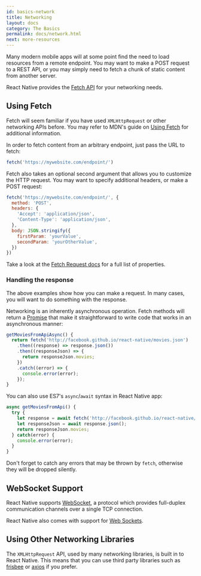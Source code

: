 ```yaml
---
id: basics-network
title: Networking
layout: docs
category: The Basics
permalink: docs/network.html
next: more-resources
---
```


Many modern mobile apps will at some point find the need to load resources from a remote endpoint. You may want to make a POST request to a REST API, or you may simply need to fetch a chunk of static content from another server.

React Native provides the [Fetch API](https://developer.mozilla.org/en-US/docs/Web/API/Fetch_API) for your networking needs.

## Using Fetch

Fetch will seem familiar if you have used `XMLHttpRequest` or other networking APIs before. You may refer to MDN's guide on [Using Fetch](https://developer.mozilla.org/en-US/docs/Web/API/Fetch_API/Using_Fetch) for additional information.

In order to fetch content from an arbitrary endpoint, just pass the URL to fetch:

```js
fetch('https://mywebsite.com/endpoint/')
```

Fetch also takes an optional second argument that allows you to customize the HTTP request. You may want to specify additional headers, or make a POST request:

```js
fetch('https://mywebsite.com/endpoint/', {
  method: 'POST',
  headers: {
    'Accept': 'application/json',
    'Content-Type': 'application/json',
  },
  body: JSON.stringify({
    firstParam: 'yourValue',
    secondParam: 'yourOtherValue',
  })
})
```

Take a look at the [Fetch Request docs](https://developer.mozilla.org/en-US/docs/Web/API/Request) for a full list of properties.

### Handling the response

The above examples show how you can make a request. In many cases, you will want to do something with the response.

Networking is an inherently asynchronous operation. Fetch methods will return a  [Promise](https://developer.mozilla.org/en-US/docs/Web/JavaScript/Reference/Global_Objects/Promise) that make it straightforward to write code that works in an asynchronous manner:

  ```js
  getMoviesFromApiAsync() {
    return fetch('http://facebook.github.io/react-native/movies.json')
      .then((response) => response.json())
      .then((responseJson) => {
        return responseJson.movies;
      })
      .catch((error) => {
        console.error(error);
      });
  }
  ```

You can also use ES7's `async`/`await` syntax in React Native app:

  ```js
  async getMoviesFromApi() {
    try {
      let response = await fetch('http://facebook.github.io/react-native/movies.json');
      let responseJson = await response.json();
      return responseJson.movies;
    } catch(error) {
      console.error(error);
    }
  }
  ```

Don't forget to catch any errors that may be thrown by `fetch`, otherwise they will be dropped silently.

## WebSocket Support

React Native supports [WebSocket]((https://developer.mozilla.org/en-US/docs/Web/API/WebSocket)), a protocol which provides full-duplex communication channels over a single TCP connection.

React Native also comes with support for [Web Sockets](https://developer.mozilla.org/en-US/docs/Web/API/WebSocket).

## Using Other Networking Libraries

The `XMLHttpRequest` API, used by many networking libraries, is built in to React Native. This means that you can use third party libraries such as [frisbee](https://github.com/niftylettuce/frisbee) or [axios](https://github.com/mzabriskie/axios) if you prefer.
